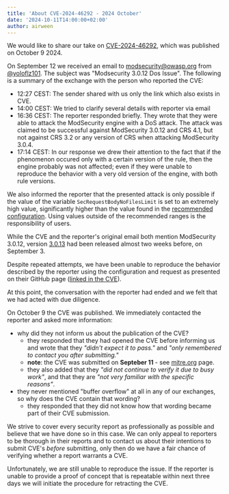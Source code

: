 ```yaml
---
title: 'About CVE-2024-46292 - 2024 October'
date: '2024-10-11T14:00:00+02:00'
author: airween
---
```


We would like to share our take on [CVE-2024-46292](https://cve.mitre.org/cgi-bin/cvename.cgi?name=2024-46292), which was published on October 9 2024.

<!--more-->

On September 12 we received an email to modsecurity@owasp.org from [@yoloflz101](https://github.com/yoloflz101). The subject was "Modsecurity 3.0.12 Dos Issue". The following is a summary of the exchange with the person who reported the CVE:

* 12:27 CEST: The sender shared with us only the link which also exists in CVE.
* 14:00 CEST: We tried to clarify several details with reporter via email
* 16:36 CEST: The reporter responded briefly. They wrote that they were able to attack the ModSecurity engine with a DoS attack. The attack was claimed to be successful against ModSecurity 3.0.12 and CRS 4.1, but not against CRS 3.2 or any version of CRS when attacking ModSecurity 3.0.4.
* 17:14 CEST: In our response we drew their attention to the fact that if the phenomenon occured only with a certain version of the rule, then the engine probably was not affected; even if they were unable to reproduce the behavior with a very old version of the engine, with both rule versions.

We also informed the reporter that the presented attack is only possible if the value of the variable `SecRequestBodyNoFilesLimit` is set to an extremely high value, significantly higher than the value found in the [recommended configuration](https://github.com/owasp-modsecurity/ModSecurity/blob/5f44383236b94ef8066529861d0b4d603f9b3bcb/modsecurity.conf-recommended#L46). Using values outside of the recommended ranges is the responsibility of users.

While the CVE and the reporter's original email both mention ModSecurity 3.0.12, version [3.0.13](https://github.com/owasp-modsecurity/ModSecurity/releases/tag/v3.0.13) had been released almost two weeks before, on September 3.

Despite repeated attempts, we have been unable to reproduce the behavior described by the reporter using the configuration and request as presented on their GitHub page ([linked in the CVE](https://github.com/yoloflz101/yoloflz/blob/main/README.md)).

At this point, the conversation with the reporter had ended and we felt that we had acted with due diligence.

On October 9 the CVE was published. We immediately contacted the reporter and asked more information:

* why did they not inform us about the publication of the CVE?
  * they responded that they had opened the CVE before informing us and wrote that they _"didn't expect it to pass."_ and _"only remembered to contact you after submitting."_
  * **note**: the CVE was submitted on **Septeber 11** - see [mitre.org](https://cve.mitre.org/cgi-bin/cvename.cgi?name=2024-46292) page.
  * they also added that they _"did not continue to verify it due to busy work"_, and that they are _"not very familiar with the specific reasons"_.
* they never mentioned "buffer overflow" at all in any of our exchanges, so why does the CVE contain that wording?
  * they responded that they did not know how that wording became part of their CVE submission.

We strive to cover every security report as professionally as possible and believe that we have done so in this case. We can only appeal to reporters to be thorough in their reports and to contact us about their intentions to submit CVE's _before_ submitting, only then do we have a fair chance of verifying whether a report warrants a CVE.

Unfortunately, we are still unable to reproduce the issue. If the reporter is unable to provide a proof of concept that is repeatable within next three days we will initiate the procedure for retracting the CVE.

